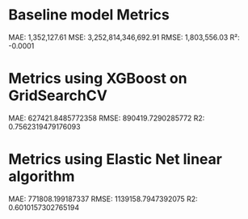 # Baseline model Metrics 

MAE:  1,352,127.61
MSE:  3,252,814,346,692.91
RMSE: 1,803,556.03
R²:   -0.0001

# Metrics using XGBoost on GridSearchCV

MAE: 627421.8485772358
RMSE: 890419.7290285772
R2: 0.7562319479176093

# Metrics using Elastic Net linear algorithm 

MAE: 771808.199187337
RMSE: 1139158.7947392075
R2: 0.6010157302765194